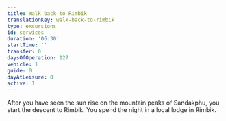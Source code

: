 ```yaml
---
title: Walk back to Rimbik
translationKey: walk-back-to-rimbik
type: excursions
id: services
duration: '06:30'
startTime: ''
transfer: 0
daysOfOperation: 127
vehicle: 1
guide: 0
dayAtLeisure: 0
active: 1
---
```

After you have seen the sun rise on the mountain peaks of Sandakphu, you start the descent to Rimbik. You spend the night in a local lodge in Rimbik.